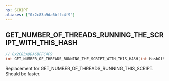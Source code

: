 ```yaml
---
ns: SCRIPT
aliases: ["0x2c83a9da6bffc4f9"]
---
```

## GET_NUMBER_OF_THREADS_RUNNING_THE_SCRIPT_WITH_THIS_HASH

```c
// 0x2C83A9DA6BFFC4F9
int GET_NUMBER_OF_THREADS_RUNNING_THE_SCRIPT_WITH_THIS_HASH(int HashOfScriptName);
```

Replacement for GET_NUMBER_OF_THREADS_RUNNING_THIS_SCRIPT. Should be faster.

